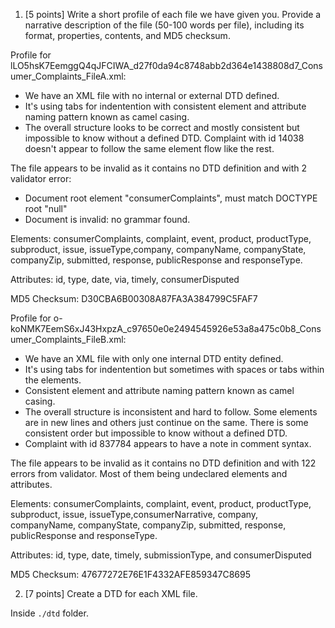 1. [5 points] Write a short profile of each file we have given you. Provide a narrative description of the file (50-100 words per file), including its format, properties, contents, and MD5 checksum. 

Profile for lLO5hsK7EemggQ4qJFCIWA_d27f0da94c8748abb2d364e1438808d7_Consumer_Complaints_FileA.xml:
  - We have an XML file with no internal or external DTD defined. 
  - It's using tabs for indentention with consistent element and attribute naming pattern known as camel casing. 
  - The overall structure looks to be correct and mostly consistent but impossible to know without a defined DTD. Complaint with id 14038 doesn't appear to follow the same element flow like the rest. 

The file appears to be invalid as it contains no DTD definition and with 2 validator error:  

- Document root element "consumerComplaints", must match DOCTYPE root "null"
- Document is invalid: no grammar found.

Elements: consumerComplaints, complaint, event, product, productType, subproduct, issue, issueType,company, companyName, companyState, companyZip, submitted, response, publicResponse and responseType. 

Attributes: id, type, date, via, timely, consumerDisputed

MD5 Checksum: D30CBA6B00308A87FA3A384799C5FAF7


Profile for o-koNMK7EemS6xJ43HxpzA_c97650e0e2494545926e53a8a475c0b8_Consumer_Complaints_FileB.xml:
  - We have an XML file with only one internal DTD entity defined. 
  - It's using tabs for indentention but sometimes with spaces or tabs within the elements. 
  - Consistent element and attribute naming pattern known as camel casing. 
  - The overall structure is inconsistent and hard to follow. Some elements are in new lines and others just continue on the same. There is some consistent order but impossible to know without a defined DTD. 
  - Complaint with id 837784 appears to have a note in comment syntax. 

The file appears to be invalid as it contains no DTD definition and with 122 errors from validator. Most of them being undeclared elements and attributes. 

Elements: consumerComplaints, complaint, event, product, productType, subproduct, issue, issueType,consumerNarrative, company, companyName, companyState, companyZip, submitted, response, publicResponse and responseType. 

Attributes: id, type, date, timely, submissionType, and consumerDisputed

MD5 Checksum: 47677272E76E1F4332AFE859347C8695

2. [7 points] Create a DTD for each XML file. 

Inside `./dtd` folder.

